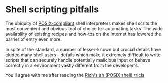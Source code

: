 # Shell scripting pitfalls

The ubiquity of [POSIX-compliant](https://en.wikipedia.org/wiki/POSIX)
shell interpreters makes shell scrits the most convenient and obvious
tool of choice for automating tasks. The wide availability of existing
recipes and how-tos on the Internet has lowered the barrier of entry
even more.

In spite of the standard, a number of lesser-known but crucial
details have eluded many shell users - details which make it
extremely difficult to write scripts that can securely
handle potentially malicious input or behave correctly in a environment
vastly different from the developer's.

You'll agree with me after reading the
[Rich's sh (POSIX shell) tricls](https://www.etalabs.net/sh_tricks.html)

